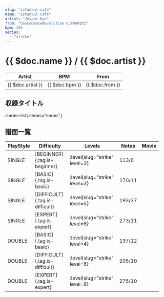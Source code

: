 ```yaml
---
slug: "istanbul-cafe"
name: "Istanbul Café"
artist: "Jesper Kyd"
from: "DanceDanceRevolution ULTRAMIX2"
bpm: 180
series:
  - "strike"
---
```


# {{ $doc.name }} / {{ $doc.artist }}

|Artist|BPM|From|
|------|---|----|
|{{ $doc.artist }}|{{ $doc.bpm }}|{{ $doc.from }}|

## 収録タイトル

:series-list{:series="series"}

## 譜面一覧

|PlayStyle|Difficulty|Levels|Notes|Movie|
|---------|----------|------|-----|-----|
|SINGLE|[BEGINNER]{.tag.is-beginner}|:level{slug="strike" level=2}|113/6||
|SINGLE|[BASIC]{.tag.is-basic}|:level{slug="strike" level=3}|170/11||
|SINGLE|[DIFFICULT]{.tag.is-difficult}|:level{slug="strike" level=5}|193/37||
|SINGLE|[EXPERT]{.tag.is-expert}|:level{slug="strike" level=8}|273/11||
|DOUBLE|[BASIC]{.tag.is-basic}|:level{slug="strike" level=4}|137/12||
|DOUBLE|[DIFFICULT]{.tag.is-difficult}|:level{slug="strike" level=6}|205/10||
|DOUBLE|[EXPERT]{.tag.is-expert}|:level{slug="strike" level=8}|275/10||

